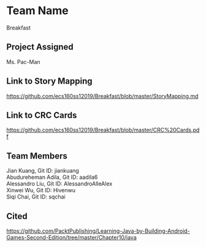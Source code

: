 # Team Name
Breakfast

## Project Assigned
Ms. Pac-Man  

## Link to Story Mapping
https://github.com/ecs160ss12019/Breakfast/blob/master/StoryMapping.md  

## Link to CRC Cards
https://github.com/ecs160ss12019/Breakfast/blob/master/CRC%20Cards.pdf

## Team Members 
Jian Kuang, Git ID: jiankuang <br/>
Abudureheman Adila, Git ID: aadila6 <br/>
Alessandro Liu, Git ID: AlessandroAlleAlex <br/>
Xinwei Wu, Git ID: Hivenwu <br/>
Siqi Chai, Git ID: sqchai <br/>

## Cited
https://github.com/PacktPublishing/Learning-Java-by-Building-Android-Games-Second-Edition/tree/master/Chapter10/java
